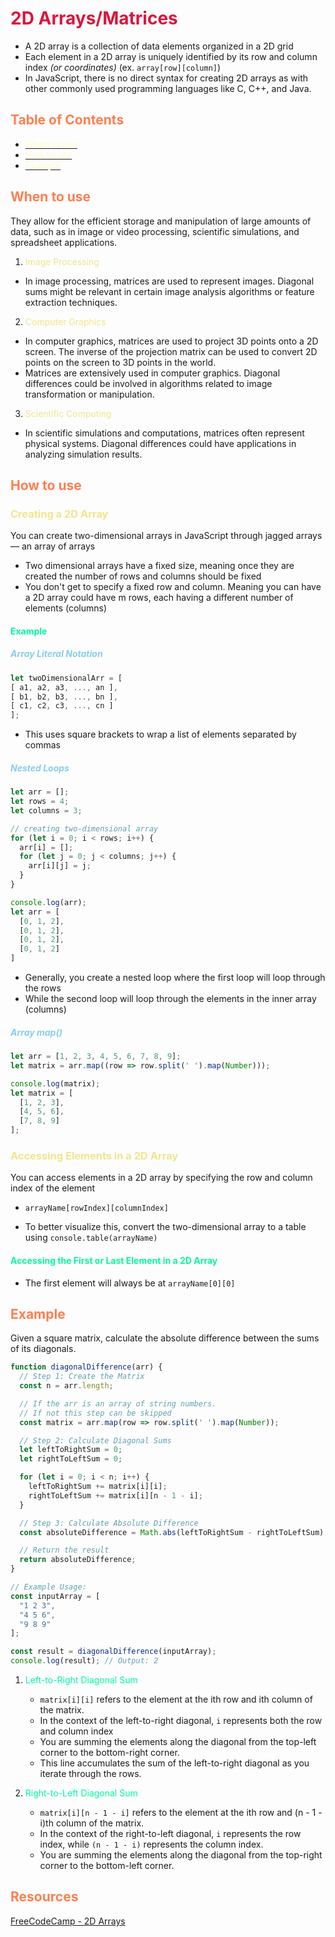 <style>
r { color: Crimson }
o { color: Coral }
y { color: Khaki }
g { color: MediumSpringGreen }
b { color: SkyBlue }
i { color: Violet }
h { color:  Plum }
hh { color: Pink }
l { color: Lemonchiffon}
</style>

<h1 id="2D_Arrays_Matrices"><r>2D Arrays/Matrices</r></h1>

* A 2D array is a collection of data elements organized in a 2D grid
* Each element in a 2D array is uniquely identified by its row and column index *(or coordinates)* (ex. `array[row][column]`)
* In JavaScript, there is no direct syntax for creating 2D arrays as with other commonly used programming languages like C, C++, and Java.

## <h2 id="table-of-contents"><o>Table of Contents</o></h2>
* [<l>When to use</l>](#when-to-use)
* [<l>How to use</l>](#how-to-use)
* [<l>Example</l>](#example)

## <h2 id="when-to-use"><o>When to use</o></h2>

They allow for the efficient storage and manipulation of large amounts of data, such as in image or video processing, scientific simulations, and spreadsheet applications.

1. <y>Image Processing</y>
  * In image processing, matrices are used to represent images. Diagonal sums might be relevant in certain image analysis algorithms or feature extraction techniques.
2. <y>Computer Graphics</y>
  * In computer graphics, matrices are used to project 3D points onto a 2D screen. The inverse of the projection matrix can be used to convert 2D points on the screen to 3D points in the world.
  * Matrices are extensively used in computer graphics. Diagonal differences could be involved in algorithms related to image transformation or manipulation.
3. <y>Scientific Computing</y>
  * In scientific simulations and computations, matrices often represent physical systems. Diagonal differences could have applications in analyzing simulation results.

## <h2 id="how-to-use"><o>How to use</o></h2>

### <h3 id="creating-a-2d-array"><y>Creating a 2D Array</y></h3>

You can create two-dimensional arrays in JavaScript through jagged arrays — an array of arrays
* Two dimensional arrays have a fixed size, meaning once they are created the number of rows and columns should be fixed
* You don't get to specify a fixed row and column. Meaning you can have a 2D array could have m rows, each having a different number of elements (columns)

#### <g>Example</g>

##### <b>Array Literal Notation</b>
```javascript
let twoDimensionalArr = [ 
[ a1, a2, a3, ..., an ],
[ b1, b2, b3, ..., bn ],
[ c1, c2, c3, ..., cn ]
];
```
* This uses square brackets to wrap a list of elements separated by commas

##### <b>Nested Loops</b>
```javascript
let arr = [];
let rows = 4;
let columns = 3;

// creating two-dimensional array
for (let i = 0; i < rows; i++) {
  arr[i] = [];
  for (let j = 0; j < columns; j++) {
    arr[i][j] = j;
  }
}

console.log(arr);
let arr = [
  [0, 1, 2],
  [0, 1, 2],
  [0, 1, 2],
  [0, 1, 2]
]
```
* Generally, you create a nested loop where the first loop will loop through the rows
* While the second loop will loop through the elements in the inner array (columns)

##### <b>Array map()</b>
```javascript
let arr = [1, 2, 3, 4, 5, 6, 7, 8, 9];
let matrix = arr.map((row => row.split(' ').map(Number)));

console.log(matrix);
let matrix = [
  [1, 2, 3],
  [4, 5, 6],
  [7, 8, 9]
];
```



### <h3 id="accessing-elements-in-a-2d-array"><y>Accessing Elements in a 2D Array</y></h3>

You can access elements in a 2D array by specifying the row and column index of the element
* ```arrayName[rowIndex][columnIndex]```

* To better visualize this, convert the two-dimensional array to a table using ``console.table(arrayName)``

#### <g>Accessing the First or Last Element in a 2D Array</g>

* The first element will always be at `arrayName[0][0]`


## <h2 id="example"><o>Example</o></h3>

Given a square matrix, calculate the absolute difference between the sums of its diagonals.

```javascript
function diagonalDifference(arr) {
  // Step 1: Create the Matrix
  const n = arr.length;

  // If the arr is an array of string numbers.
  // If not this step can be skipped
  const matrix = arr.map(row => row.split(' ').map(Number));

  // Step 2: Calculate Diagonal Sums
  let leftToRightSum = 0;
  let rightToLeftSum = 0;

  for (let i = 0; i < n; i++) {
    leftToRightSum += matrix[i][i];
    rightToLeftSum += matrix[i][n - 1 - i];
  }

  // Step 3: Calculate Absolute Difference
  const absoluteDifference = Math.abs(leftToRightSum - rightToLeftSum);

  // Return the result
  return absoluteDifference;
}

// Example Usage:
const inputArray = [
  "1 2 3",
  "4 5 6",
  "9 8 9"
];

const result = diagonalDifference(inputArray);
console.log(result); // Output: 2
```

1. <g>Left-to-Right Diagonal Sum</g>
    * `matrix[i][i]` refers to the element at the ith row and ith column of the matrix.
    * In the context of the left-to-right diagonal, `i` represents both the row and column index
    * You are summing the elements along the diagonal from the top-left corner to the bottom-right corner.
    * This line accumulates the sum of the left-to-right diagonal as you iterate through the rows.

2. <g>Right-to-Left Diagonal Sum</g>
    * `matrix[i][n - 1 - i]` refers to the element at the ith row and (n - 1 - i)th column of the matrix.
    * In the context of the right-to-left diagonal, `i` represents the row index, while `(n - 1 - i)` represents the column index.
    * You are summing the elements along the diagonal from the top-right corner to the bottom-left corner.


## <h2 id="resources"><o>Resources</o></h2>
[FreeCodeCamp - 2D Arrays](https://www.freecodecamp.org/news/2d-arrays-in-javascript/)